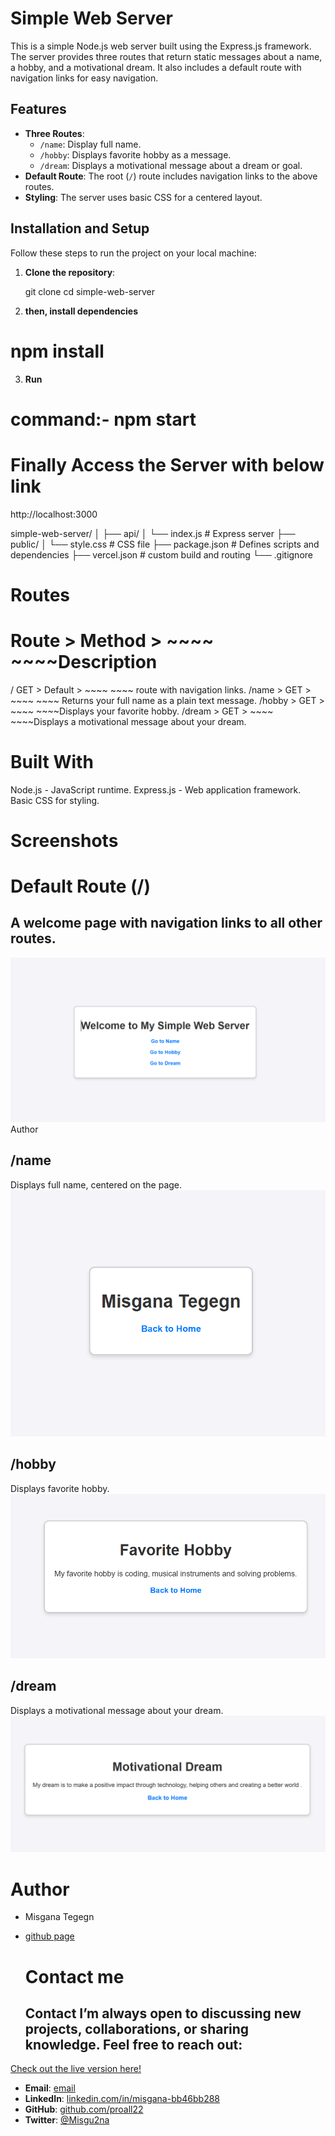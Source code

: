 # Simple Web Server

This is a simple Node.js web server built using the Express.js framework. The server provides three routes that return static messages about a name, a hobby, and a motivational dream. It also includes a default route with navigation links for easy navigation.

## Features

- **Three Routes**:
  - `/name`: Display full name.
  - `/hobby`: Displays favorite hobby as a message.
  - `/dream`: Displays a motivational message about a dream or goal.
- **Default Route**: The root (`/`) route includes navigation links to the above routes.
- **Styling**: The server uses basic CSS for a centered layout.

## Installation and Setup

Follow these steps to run the project on your local machine:

1. **Clone the repository**:

   git clone [<repository-url>](https://github.com/proall22/simple_server)
   cd simple-web-server

2. **then, install dependencies**

# npm install

3. **Run**

# command:- npm start

# Finally Access the Server with below link

http://localhost:3000

simple-web-server/
│
├── api/
│ └── index.js # Express server
├── public/
│ └── style.css # CSS file
├── package.json # Defines scripts and dependencies
├── vercel.json # custom build and routing
└── .gitignore

# Routes

# Route > Method > ~~~~ ~~~~Description

/ GET > Default > ~~~~ ~~~~ route with navigation links.
/name > GET > ~~~~ ~~~~ Returns your full name as a plain text message.
/hobby > GET > ~~~~ ~~~~Displays your favorite hobby.
/dream > GET > ~~~~ ~~~~Displays a motivational message about your dream.

# Built With

Node.js - JavaScript runtime.
Express.js - Web application framework.
Basic CSS for styling.

# Screenshots

# Default Route (/)

## A welcome page with navigation links to all other routes.

![Screenshot of the application](public/home.png)
Author

## /name

Displays full name, centered on the page.
![Screenshot of the application](public/nameRoute.png)

## /hobby

Displays favorite hobby.
![Screenshot of the application](public/hobiesRoute.png)

## /dream

Displays a motivational message about your dream.
![Screenshot of the application](public/dreamRoute.png)

# Author

- Misgana Tegegn
- [github page](https://github.com/proall22/simple_server)

  # Contact me

  ## Contact I’m always open to discussing new projects, collaborations, or sharing knowledge. Feel free to reach out:

[Check out the live version here!](https://simple-web-server-ebon.vercel.app/)

- **Email**: [email](misganategegn0@gmail.com)
- **LinkedIn**: [linkedin.com/in/misgana-bb46bb288](https://linkedin.com/in/misgana-bb46bb288)
- **GitHub**: [github.com/proall22](https://github.com/proall22)
- **Twitter**: [@Misgu2na](https://twitter.com/Misgu2na)
